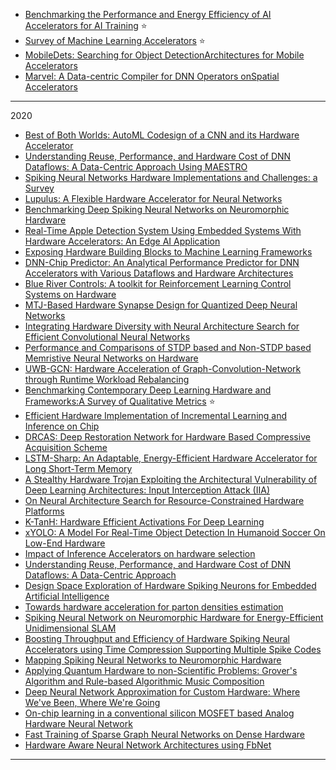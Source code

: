 
- [Benchmarking the Performance and Energy Efficiency of AI Accelerators for AI Training](https://arxiv.org/pdf/1909.06842v8.pdf) :star:
- [Survey of Machine Learning Accelerators](https://arxiv.org/pdf/2009.00993v1.pdf) :star:
- [MobileDets: Searching for Object DetectionArchitectures for Mobile Accelerators](https://arxiv.org/pdf/2004.14525v2.pdf)
- [Marvel: A Data-centric Compiler for DNN Operators onSpatial Accelerators](https://arxiv.org/pdf/2002.07752v2.pdf)
------------

2020

- [Best of Both Worlds: AutoML Codesign of a CNN and its Hardware Accelerator](https://arxiv.org/abs/2002.05022v2)
- [Understanding Reuse, Performance, and Hardware Cost of DNN Dataflows: A Data-Centric Approach Using MAESTRO](https://arxiv.org/abs/1805.02566v6)
- [Spiking Neural Networks Hardware Implementations and Challenges: a Survey](https://arxiv.org/abs/2005.01467v1)
- [Lupulus: A Flexible Hardware Accelerator for Neural Networks](https://arxiv.org/abs/2005.01016v1)
- [Benchmarking Deep Spiking Neural Networks on Neuromorphic Hardware](https://arxiv.org/abs/2004.01656v2)
- [Real-Time Apple Detection System Using Embedded Systems With Hardware Accelerators: An Edge AI Application](https://arxiv.org/abs/2004.13410v1)
- [Exposing Hardware Building Blocks to Machine Learning Frameworks](https://arxiv.org/abs/2004.05898v1)
- [DNN-Chip Predictor: An Analytical Performance Predictor for DNN Accelerators with Various Dataflows and Hardware Architectures](https://arxiv.org/abs/2002.11270v1)
- [Blue River Controls: A toolkit for Reinforcement Learning Control Systems on Hardware](https://arxiv.org/abs/2001.02254v1)
- [MTJ-Based Hardware Synapse Design for Quantized Deep Neural Networks](https://arxiv.org/abs/1912.12636v1)
- [Integrating Hardware Diversity with Neural Architecture Search for Efficient Convolutional Neural Networks](https://arxiv.org/abs/1910.11609v2)
- [Performance and Comparisons of STDP based and Non-STDP based Memristive Neural Networks on Hardware](https://arxiv.org/abs/1907.09126v4)
- [UWB-GCN: Hardware Acceleration of Graph-Convolution-Network through Runtime Workload Rebalancing](https://arxiv.org/abs/1908.10834v2)
- [Benchmarking Contemporary Deep Learning Hardware and Frameworks:A Survey of Qualitative Metrics](https://arxiv.org/abs/1907.03626v4) :star:
- [Efficient Hardware Implementation of Incremental Learning and Inference on Chip](https://arxiv.org/abs/1911.07847v1)
- [DRCAS: Deep Restoration Network for Hardware Based Compressive Acquisition Scheme](https://arxiv.org/abs/1909.10136v2)
- [LSTM-Sharp: An Adaptable, Energy-Efficient Hardware Accelerator for Long Short-Term Memory](https://arxiv.org/abs/1911.01258v1)
- [A Stealthy Hardware Trojan Exploiting the Architectural Vulnerability of Deep Learning Architectures: Input Interception Attack (IIA)](https://arxiv.org/abs/1911.00783v1)
- [On Neural Architecture Search for Resource-Constrained Hardware Platforms](https://arxiv.org/abs/1911.00105v1)
- [K-TanH: Hardware Efficient Activations For Deep Learning](https://arxiv.org/abs/1909.07729v2)
- [xYOLO: A Model For Real-Time Object Detection In Humanoid Soccer On Low-End Hardware](https://arxiv.org/abs/1910.03159v1)
- [Impact of Inference Accelerators on hardware selection](https://arxiv.org/abs/1910.03060v1)
- [Understanding Reuse, Performance, and Hardware Cost of DNN Dataflows: A Data-Centric Approach](https://arxiv.org/abs/1805.02566v5)
- [Design Space Exploration of Hardware Spiking Neurons for Embedded Artificial Intelligence](https://arxiv.org/abs/1910.01010v1)
- [Towards hardware acceleration for parton densities estimation](https://arxiv.org/abs/1909.10547v1)
- [Spiking Neural Network on Neuromorphic Hardware for Energy-Efficient Unidimensional SLAM](https://arxiv.org/abs/1903.02504v2)
- [Boosting Throughput and Efficiency of Hardware Spiking Neural Accelerators using Time Compression Supporting Multiple Spike Codes](https://arxiv.org/abs/1909.04757v1)
- [Mapping Spiking Neural Networks to Neuromorphic Hardware](https://arxiv.org/abs/1909.01843v1)
- [Applying Quantum Hardware to non-Scientific Problems: Grover's Algorithm and Rule-based Algorithmic Music Composition](https://arxiv.org/abs/1902.04237v3)
- [Deep Neural Network Approximation for Custom Hardware: Where We've Been, Where We're Going](https://arxiv.org/abs/1901.06955v4)
- [On-chip learning in a conventional silicon MOSFET based Analog Hardware Neural Network](https://arxiv.org/abs/1907.00625v1)
- [Fast Training of Sparse Graph Neural Networks on Dense Hardware](https://arxiv.org/abs/1906.11786v1)
- [Hardware Aware Neural Network Architectures using FbNet](https://arxiv.org/abs/1906.07214v1)

------------------
